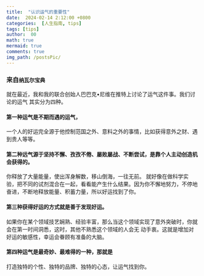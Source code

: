 ```yaml
---
title:  "认识运气的重要性"
date:  2024-02-14 2:12:00 +0800
categories:  [人生指南, tips] 
tags: [tips]     
author:  00                    
math: true
mermaid: true
comments: true
img_path: /postsPic/
---
```

### 来自`纳瓦尔宝典`

就在最近，我和我的联合创始人巴巴克•尼维在推特上讨论了运气这件事。我们讨论的运气 其实分为四种。

#### 第一种运气是不期而遇的运气，
一个人的好运完全源于他控制范国之外、意料之外的事情，比如获得意外之财、遇到贵人等等。

#### 第二种远气源于坚持不懈、孜孜不倦、屡败屡战、不断尝试，是靠个人主动创造机会获得的。

你释放了大量能量，使出浑身解数，移山倒海，一往无前。
就好像在做科学实验，把不同的试剂混合在一起，看看能产生什么结果。因为你不懈地努力，不停地奋进，不断地释放能量、积蓄力量，所以好运找到了你。

#### 第三种获得好运的方式就是善于发现好运。

如果你在某个领域技艺娴熟、经验丰富，那么当这个领域实现了意外突破时，你就会在第一时间洞悉，这时，其他不熟悉这个领域的人会无
动手衷。这就是增加对好运的敏感性，幸运会眷顾有准备的大脑。

#### 第四种运气是最奇妙、最难得的一种，那就是

打造独特的个性、独特的品牌、独特的心态，让运气找到你。
